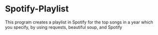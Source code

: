 # Spotify-Playlist
This program creates a playlist in Spotify for the top songs in a year which you specify, by using requests, beautiful soup, and Spotify 
